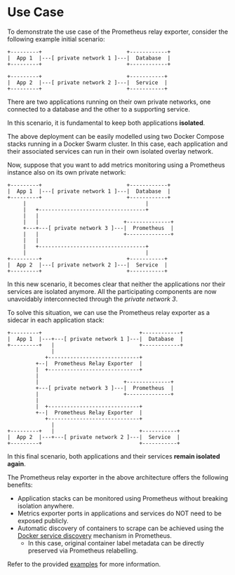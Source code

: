# Use Case

To demonstrate the use case of the Prometheus relay exporter, consider the
following example initial scenario:
```
+---------+                           +------------+
|  App 1  |---[ private network 1 ]---|  Database  |
+---------+                           +------------+

+---------+                           +-----------+
|  App 2  |---[ private network 2 ]---|  Service  |
+---------+                           +-----------+
```

There are two applications running on their own private networks, one
connected to a database and the other to a supporting service.

In this scenario, it is fundamental to keep both applications **isolated**.

The above deployment can be easily modelled using two Docker Compose stacks
running in a Docker Swarm cluster. In this case, each application and
their associated services can run in their own isolated overlay network.

Now, suppose that you want to add metrics monitoring using a Prometheus
instance also on its own private network:
```
+---------+                           +------------+
|  App 1  |---[ private network 1 ]---|  Database  |
+---------+                           +------------+
     |                                      |
     |   +----------------------------------+
     |   |
     |   |                           +--------------+
     +---+---[ private network 3 ]---|  Prometheus  |
     |   |                           +--------------+
     |   |
     |   +----------------------------------+
     |                                      |
+---------+                           +-----------+
|  App 2  |---[ private network 2 ]---|  Service  |
+---------+                           +-----------+
```

In this new scenario, it becomes clear that neither the applications nor
their services are isolated anymore. All the participating components are
now unavoidably interconnected through the *private network 3*.

To solve this situation, we can use the Prometheus relay exporter as a
sidecar in each application stack:
```
+---------+                               +------------+
|  App 1  |---+---[ private network 1 ]---|  Database  |
+---------+   |                           +------------+
              |
            +-----------------------------+
         +--|  Prometheus Relay Exporter  |
         |  +-----------------------------+
         |
         |                           +--------------+
         +---[ private network 3 ]---|  Prometheus  |
         |                           +--------------+
         |
         |  +-----------------------------+
         +--|  Prometheus Relay Exporter  |
            +-----------------------------+
              |
+---------+   |                           +-----------+
|  App 2  |---+---[ private network 2 ]---|  Service  |
+---------+                               +-----------+
```

In this final scenario, both applications and their services **remain isolated again**.

The Prometheus relay exporter in the above architecture offers the following benefits:

* Application stacks can be monitored using Prometheus without breaking isolation anywhere.
* Metrics exporter ports in applications and services do NOT need to be exposed publicly.
* Automatic discovery of containers to scrape can be achieved using the
  [Docker service discovery](https://prometheus.io/docs/prometheus/latest/configuration/configuration/#docker_sd_config)
  mechanism in Prometheus.
  * In this case, original container label metadata can be directly preserved via Prometheus relabelling.

Refer to the provided [examples](examples/) for more information.
